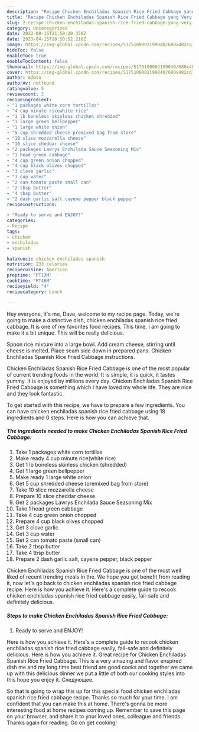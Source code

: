 ```yaml
---
description: "Recipe Chicken Enchiladas Spanish Rice Fried Cabbage yang Very Delicious"
title: "Recipe Chicken Enchiladas Spanish Rice Fried Cabbage yang Very Delicious"
slug: 2-recipe-chicken-enchiladas-spanish-rice-fried-cabbage-yang-very-delicious
category: Uncategorized
date: 2022-08-15T21:50:20.358Z
date: 2023-04-15T18:50:52.216Z
image: https://img-global.cpcdn.com/recipes/5175109002199040/680x482cq70/chicken-enchiladas-spanish-rice-fried-cabbage-recipe-main-photo.jpg
hideToc: false
enableToc: true
enableTocContent: false
thumbnail: https://img-global.cpcdn.com/recipes/5175109002199040/680x482cq70/chicken-enchiladas-spanish-rice-fried-cabbage-recipe-main-photo.jpg
cover: https://img-global.cpcdn.com/recipes/5175109002199040/680x482cq70/chicken-enchiladas-spanish-rice-fried-cabbage-recipe-main-photo.jpg
author: Admin
authorAv: notfound
ratingvalue: 5
reviewcount: 3
recipeingredient:
- "1 packages white corn tortillas"
- "4 cup minute ricewhite rice"
- "1 lb boneless skinless chicken shredded"
- "1 large green bellpepper"
- "1 large white onion"
- "5 cup shredded cheese premixed bag from store"
- "10 slice mozzarella cheese"
- "10 slice cheddar cheese"
- "2 packages Lawrys Enchilada Sauce Seasoning Mix"
- "1 head green cabbage"
- "4 cup green onion chopped"
- "4 cup black olives chopped"
- "3 clove garlic"
- "3 cup water"
- "2 can tomato paste small can"
- "2 tbsp butter"
- "4 tbsp butter"
- "2 dash garlic salt cayene pepper black pepper"
recipeinstructions:

- "Ready to serve and ENJOY!"
categories:
- Recipe
tags:
- chicken
- enchiladas
- spanish

katakunci: chicken enchiladas spanish 
nutrition: 233 calories
recipecuisine: American
preptime: "PT13M"
cooktime: "PT46M"
recipeyield: "4"
recipecategory: Lunch

---
```



Hey everyone, it's me, Dave, welcome to my recipe page. Today, we're going to make a distinctive dish, chicken enchiladas spanish rice fried cabbage. It is one of my favorites food recipes. This time, I am going to make it a bit unique. This will be really delicious.

Spoon rice mixture into a large bowl. Add cream cheese, stirring until cheese is melted. Place seam side down in prepared pans. Chicken Enchiladas Spanish Rice Fried Cabbage instructions.

Chicken Enchiladas Spanish Rice Fried Cabbage is one of the most popular of current trending foods in the world. It is simple, it is quick, it tastes yummy. It is enjoyed by millions every day. Chicken Enchiladas Spanish Rice Fried Cabbage is something which I have loved my whole life. They are nice and they look fantastic.


To get started with this recipe, we have to prepare a few ingredients. You can have chicken enchiladas spanish rice fried cabbage using 18 ingredients and 0 steps. Here is how you can achieve that.

<!--inarticleads1-->

##### The ingredients needed to make Chicken Enchiladas Spanish Rice Fried Cabbage:

1. Take 1 packages white corn tortillas
1. Make ready 4 cup minute rice(white rice)
1. Get 1 lb boneless skinless chicken (shredded)
1. Get 1 large green bellpepper
1. Make ready 1 large white onion
1. Get 5 cup shredded cheese (premixed bag from store)
1. Take 10 slice mozzarella cheese
1. Prepare 10 slice cheddar cheese
1. Get 2 packages Lawrys Enchilada Sauce Seasoning Mix
1. Take 1 head green cabbage
1. Take 4 cup green onion chopped
1. Prepare 4 cup black olives chopped
1. Get 3 clove garlic
1. Get 3 cup water
1. Get 2 can tomato paste (small can)
1. Take 2 tbsp butter
1. Take 4 tbsp butter
1. Prepare 2 dash garlic salt, cayene pepper, black pepper


Chicken Enchiladas Spanish Rice Fried Cabbage is one of the most well liked of recent trending meals in the. We hope you got benefit from reading it, now let&#39;s go back to chicken enchiladas spanish rice fried cabbage recipe. Here is how you achieve it. Here&#39;s a complete guide to recook chicken enchiladas spanish rice fried cabbage easily, fail-safe and definitely delicious. 

<!--inarticleads2-->

##### Steps to make Chicken Enchiladas Spanish Rice Fried Cabbage:


1. Ready to serve and ENJOY!

Here is how you achieve it. Here&#39;s a complete guide to recook chicken enchiladas spanish rice fried cabbage easily, fail-safe and definitely delicious. Here is how you achieve it. Great recipe for Chicken Enchiladas Spanish Rice Fried Cabbage. This is a very amazing and flavor enspired dish me and my long time best friend are good cooks and together we came up with this delicious dinner we put a little of both our cooking styles into this hope you enjoy it. Следующее. 

So that is going to wrap this up for this special food chicken enchiladas spanish rice fried cabbage recipe. Thanks so much for your time. I am confident that you can make this at home. There's gonna be more interesting food at home recipes coming up. Remember to save this page on your browser, and share it to your loved ones, colleague and friends. Thanks again for reading. Go on get cooking!
